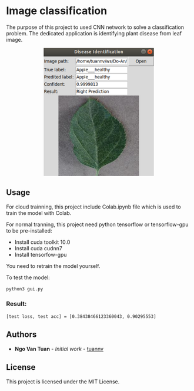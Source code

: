 # Image classification
The purpose of this project to used CNN network to solve a classification problem. The dedicated application is identifying plant disease from leaf image.

<p align="center">
  <img src="images/Right.png" width="300" title="Board 3D">
</p>

## Usage

For cloud trainning, this project include Colab.ipynb file which is used to train the model with Colab.

For normal tranning, this project need python tensorflow or tensorflow-gpu to be pre-installed:

* Install cuda toolkit 10.0
* Install cuda cudnn7
* Install tensorfow-gpu

You need to retrain the model yourself.

To test the model:
```
python3 gui.py
```

### Result:

```
[test loss, test acc] = [0.38438466123360043, 0.90295553]
```

## Authors

* **Ngo Van Tuan** - *Initial work* - [tuannv](https://github.com/tuanngo0898)

## License

This project is licensed under the MIT License.
